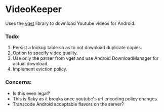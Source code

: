# VideoKeeper
Uses the [vget](https://github.com/axet/vget) library to download Youtube videos for Android.

### Todo:
1. Persist a lookup table so as to not download duplicate copies.<br>
2. Option to specify video quality.<br>
3. Use only the parser from vget and use Android DownloadManager for actual download.<br>
4. Implement eviction policy.

### Concerns:
* Is this even legal?
* This is flaky as it breaks once youtube's url encoding policy changes.
* Transcode Android acceptable flavors on the server?

